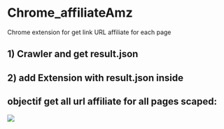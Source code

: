 # Chrome_affiliateAmz
Chrome extension for get link URL affiliate for each page 
## 1)  Crawler and get result.json

## 2) add Extension with result.json inside 

## objectif get all url affiliate for all pages scaped:

![](extension/img_doc/objectif.png)
